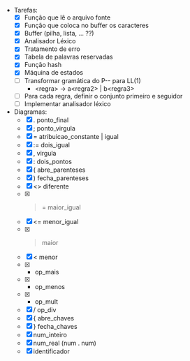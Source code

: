 - Tarefas:
	- [x] Função que lê o arquivo fonte
	- [x] Função que coloca no buffer os caracteres
	- [x] Buffer (pilha, lista, ... ??)
	- [x] Analisador Léxico
	- [x] Tratamento de erro
	- [x] Tabela de palavras reservadas
	- [x] Função hash
	- [x] Máquina de estados
	- [ ] Transformar gramática do P-- para LL(1)
		- \<regra\> -> a\<regra2\> | b\<regra3\>
	- [ ] Para cada regra, definir o conjunto primeiro e seguidor
	- [ ] Implementar analisador léxico

- Diagramas:
	- [x] . ponto_final
	- [x] ; ponto_virgula
	- [x] = atribuicao_constante | igual
	- [x] := dois_igual
	- [x] , virgula
	- [x] : dois_pontos
	- [x] ( abre_parenteses
	- [x] ) fecha_parenteses
	- [x] <> diferente
	- [x] >= maior_igual
	- [x] <= menor_igual
	- [x] > maior
	- [x] < menor
	- [x] + op_mais
	- [x] - op_menos
	- [x] * op_mult
	- [x] / op_div
	- [x] { abre_chaves
	- [x] } fecha_chaves
	- [x] num_inteiro
	- [x] num_real (num . num)
	- [x] identificador
